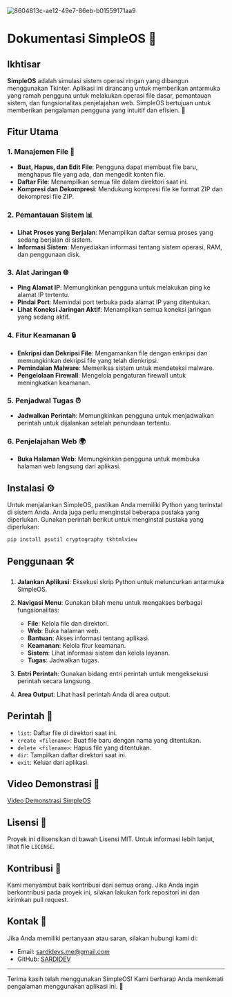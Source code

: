 
![8604813c-ae12-49e7-86eb-b01559171aa9](https://github.com/user-attachments/assets/341fc3e1-5110-41f9-b331-acf84d7a5034)

# Dokumentasi SimpleOS 🌟

## Ikhtisar
**SimpleOS** adalah simulasi sistem operasi ringan yang dibangun menggunakan Tkinter. Aplikasi ini dirancang untuk memberikan antarmuka yang ramah pengguna untuk melakukan operasi file dasar, pemantauan sistem, dan fungsionalitas penjelajahan web. SimpleOS bertujuan untuk memberikan pengalaman pengguna yang intuitif dan efisien. 🚀

## Fitur Utama
### 1. Manajemen File 📁
- **Buat, Hapus, dan Edit File**: Pengguna dapat membuat file baru, menghapus file yang ada, dan mengedit konten file.
- **Daftar File**: Menampilkan semua file dalam direktori saat ini.
- **Kompresi dan Dekompresi**: Mendukung kompresi file ke format ZIP dan dekompresi file ZIP.

### 2. Pemantauan Sistem 📊
- **Lihat Proses yang Berjalan**: Menampilkan daftar semua proses yang sedang berjalan di sistem.
- **Informasi Sistem**: Menyediakan informasi tentang sistem operasi, RAM, dan penggunaan disk.

### 3. Alat Jaringan 🌐
- **Ping Alamat IP**: Memungkinkan pengguna untuk melakukan ping ke alamat IP tertentu.
- **Pindai Port**: Memindai port terbuka pada alamat IP yang ditentukan.
- **Lihat Koneksi Jaringan Aktif**: Menampilkan semua koneksi jaringan yang sedang aktif.

### 4. Fitur Keamanan 🔒
- **Enkripsi dan Dekripsi File**: Mengamankan file dengan enkripsi dan memungkinkan dekripsi file yang telah dienkripsi.
- **Pemindaian Malware**: Memeriksa sistem untuk mendeteksi malware.
- **Pengelolaan Firewall**: Mengelola pengaturan firewall untuk meningkatkan keamanan.

### 5. Penjadwal Tugas ⏰
- **Jadwalkan Perintah**: Memungkinkan pengguna untuk menjadwalkan perintah untuk dijalankan setelah penundaan tertentu.

### 6. Penjelajahan Web 🌍
- **Buka Halaman Web**: Memungkinkan pengguna untuk membuka halaman web langsung dari aplikasi.

## Instalasi ⚙️
Untuk menjalankan SimpleOS, pastikan Anda memiliki Python yang terinstal di sistem Anda. Anda juga perlu menginstal beberapa pustaka yang diperlukan. Gunakan perintah berikut untuk menginstal pustaka yang diperlukan:

```
pip install psutil cryptography tkhtmlview
```
## Penggunaan 🛠️
1. **Jalankan Aplikasi**: Eksekusi skrip Python untuk meluncurkan antarmuka SimpleOS.
2. **Navigasi Menu**: Gunakan bilah menu untuk mengakses berbagai fungsionalitas:
   - **File**: Kelola file dan direktori.
   - **Web**: Buka halaman web.
   - **Bantuan**: Akses informasi tentang aplikasi.
   - **Keamanan**: Kelola fitur keamanan.
   - **Sistem**: Lihat informasi sistem dan kelola layanan.
   - **Tugas**: Jadwalkan tugas.

3. **Entri Perintah**: Gunakan bidang entri perintah untuk mengeksekusi perintah secara langsung.
4. **Area Output**: Lihat hasil perintah Anda di area output.

## Perintah 📜
- `list`: Daftar file di direktori saat ini.
- `create <filename>`: Buat file baru dengan nama yang ditentukan.
- `delete <filename>`: Hapus file yang ditentukan.
- `dir`: Tampilkan daftar direktori saat ini.
- `exit`: Keluar dari aplikasi.

## Video Demonstrasi 🎥
[Video Demonstrasi SimpleOS](https://github.com/user-attachments/assets/44027491-da9b-4a6b-a2b4-6f3f92cc0219)

## Lisensi 📄
Proyek ini dilisensikan di bawah Lisensi MIT. Untuk informasi lebih lanjut, lihat file `LICENSE`.

## Kontribusi 🤝
Kami menyambut baik kontribusi dari semua orang. Jika Anda ingin berkontribusi pada proyek ini, silakan lakukan fork repositori ini dan kirimkan pull request.

## Kontak 📧
Jika Anda memiliki pertanyaan atau saran, silakan hubungi kami di:
- Email: sardidevs.me@gmail.com
- GitHub: [SARDIDEV](https://github.com/sardidev5)

---

Terima kasih telah menggunakan SimpleOS! Kami berharap Anda menikmati pengalaman menggunakan aplikasi ini. 🎉
